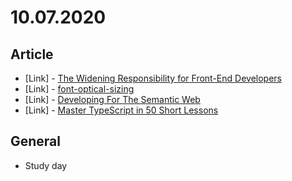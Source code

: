# 10.07.2020

## Article

- \[Link\] - [The Widening Responsibility for Front-End Developers](https://css-tricks.com/the-widening-responsibility-for-front-end-developers/)
- \[Link\] - [font-optical-sizing](https://css-tricks.com/almanac/properties/f/font-optical-sizing/)
- \[Link\] - [Developing For The Semantic Web](https://www.smashingmagazine.com/2020/10/developing-semantic-web/)
- \[Link\] - [Master TypeScript in 50 Short Lessons](https://www.smashingmagazine.com/2020/10/typescript-in-50-lessons-pre-release/)

## General

- Study day

